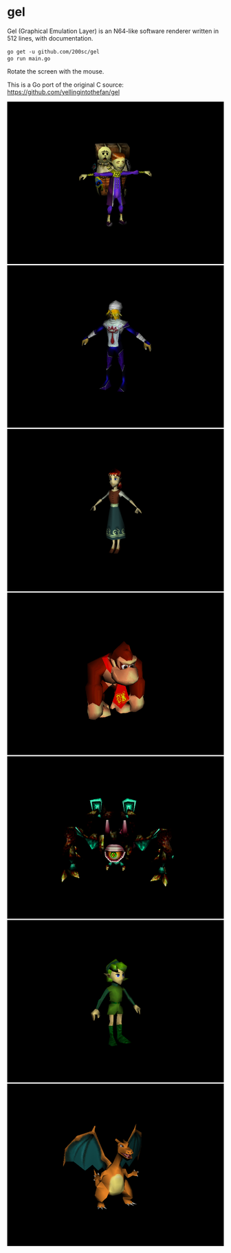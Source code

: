 # gel

Gel (Graphical Emulation Layer) is an N64-like software renderer written in 512 lines,
with documentation.

    go get -u github.com/200sc/gel
    go run main.go

Rotate the screen with the mouse.

This is a Go port of the original C source: https://github.com/yellingintothefan/gel

![screenshot](scrots/2018-01-12-220250_800x600_scrot.png)
![screenshot](scrots/2018-01-12-223519_800x600_scrot.png)
![screenshot](scrots/2018-01-12-170546_800x600_scrot.png)
![screenshot](scrots/2018-01-12-220147_800x600_scrot.png)
![screenshot](scrots/2018-01-12-220222_800x600_scrot.png)
![screenshot](scrots/2018-01-12-170516_800x600_scrot.png)
![screenshot](scrots/2018-01-12-220419_800x600_scrot.png)

